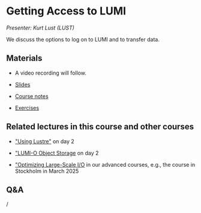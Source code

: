# Getting Access to LUMI

*Presenter: Kurt Lust (LUST)*

We discuss the options to log on to LUMI and to transfer data.


## Materials

<!--
Materials will be made available after the lecture
-->

<!--
<video src="https://462000265.lumidata.eu/2day-20251020/recordings/103-Access.mp4" controls="controls"></video>
-->

-   A video recording will follow.

-   [Slides](https://462000265.lumidata.eu/2day-20251020/files/LUMI-2day-20251020-103-Access.pdf)

-   [Course notes](103-Access.md)

-   [Exercises](E103-Access.md)

<!--
Archived materials on LUMI:

-   Slides: `/appl/local/training/2day-20251020/files/LUMI-2day-20251020-103-Access.pdf`

-   Recording: `/appl/local/training/2day-20251020/recordings/103-Access.mp4`
-->


## Related lectures in this course and other courses

-   ["Using Lustre"](M203-Lustre.md) on day 2

-   ["LUMI-O Object Storage](M204-ObjectStorage.md) on day 2

-   ["Optimizing Large-Scale I/O](../2p3day-20250303/M503-IO_Optimization_Parallel_IO.md) in our 
    advanced courses, e.g., the course in Stockholm in March 2025


## Q&A

/
